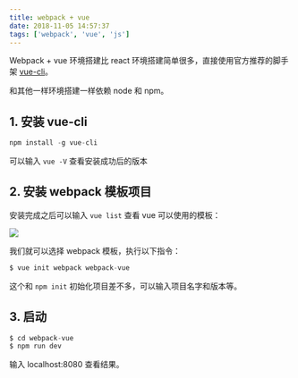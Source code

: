 ```yaml
---
title: webpack + vue
date: 2018-11-05 14:57:37
tags: ['webpack', 'vue', 'js']
---
```



Webpack + vue 环境搭建比 react 环境搭建简单很多，直接使用官方推荐的脚手架 [vue-cli](https://github.com/vuejs/vue-cli)。

和其他一样环境搭建一样依赖 node 和 npm。

## 1. 安装 vue-cli 

```js
npm install -g vue-cli
```

可以输入 `vue -V` 查看安装成功后的版本

## 2. 安装 webpack 模板项目
安装完成之后可以输入 `vue list` 查看 vue 可以使用的模板：

![](/images/vueWebpack/vue-list.png)

我们就可以选择 webpack 模板，执行以下指令：

```js
$ vue init webpack webpack-vue
```

这个和 `npm init` 初始化项目差不多，可以输入项目名字和版本等。

## 3. 启动
```js
$ cd webpack-vue
$ npm run dev
```

输入 localhost:8080 查看结果。